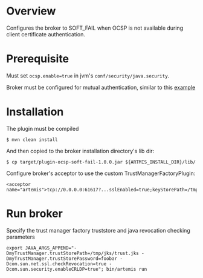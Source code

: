 # Overview

Configures the broker to SOFT_FAIL when OCSP is not available during client certificate authentication.

# Prerequisite

Must set `ocsp.enable=true` in jvm's `conf/security/java.security`.

Broker must be configured for mutual authentication, similar to this [example](https://github.com/apache/activemq-artemis-examples/blob/main/examples/features/standard/ssl-enabled-dual-authentication/src/main/resources/activemq/server0/bootstrap.xml)

# Installation

The plugin must be compiled
```
$ mvn clean install
```

And then copied to the broker installation directory's lib dir:
```
$ cp target/plugin-ocsp-soft-fail-1.0.0.jar ${ARTMIS_INSTALL_DIR}/lib/
```

Configure broker's acceptor to use the custom TrustManagerFactoryPlugin:
```
<acceptor name="artemis">tcp://0.0.0.0:61617?...sslEnabled=true;keyStorePath=/tmp/jks/localhost.jks;keyStorePassword=mypassword;needClientAuth=true;trustManagerFactoryPlugin=org.apache.activemq.artemis.plugin.netty.MyTrustManagerFactoryPlugin</acceptor>
```


# Run broker

Specify the trust manager factory truststore and java revocation checking parameters
```
export JAVA_ARGS_APPEND="-DmyTrustManager.trustStorePath=/tmp/jks/trust.jks -DmyTrustManager.trustStorePassword=foobar -Dcom.sun.net.ssl.checkRevocation=true -Dcom.sun.security.enableCRLDP=true"; bin/artemis run
```
